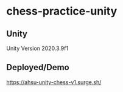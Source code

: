 # chess-practice-unity

## Unity
Unity Version 2020.3.9f1

## Deployed/Demo
https://ahsu-unity-chess-v1.surge.sh/
